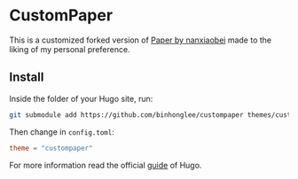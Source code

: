 # CustomPaper

This is a customized forked version of [Paper by nanxiaobei](https://github.com/nanxiaobei/hugo-paper) made to the liking of my personal preference.

## Install

Inside the folder of your Hugo site, run:

```bash
git submodule add https://github.com/binhonglee/custompaper themes/custompaper
```

Then change in `config.toml`:

```toml
theme = "custompaper"
```

For more information read the official [guide](https://gohugo.io/getting-started/quick-start/#step-3-add-a-theme) of Hugo.
